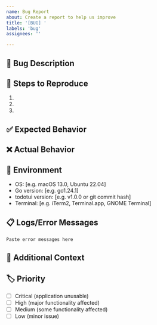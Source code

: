 ```yaml
---
name: Bug Report
about: Create a report to help us improve
title: '[BUG] '
labels: 'bug'
assignees: ''

---
```


## 🐛 Bug Description
<!-- A clear and concise description of what the bug is -->

## 🔄 Steps to Reproduce
<!-- Steps to reproduce the behavior -->
1. 
2. 
3. 

## ✅ Expected Behavior
<!-- A clear and concise description of what you expected to happen -->

## ❌ Actual Behavior
<!-- A clear and concise description of what actually happened -->

## 📱 Environment
<!-- Please provide information about your environment -->
- OS: [e.g. macOS 13.0, Ubuntu 22.04]
- Go version: [e.g. go1.24.1]
- todotui version: [e.g. v1.0.0 or git commit hash]
- Terminal: [e.g. iTerm2, Terminal.app, GNOME Terminal]

## 📋 Logs/Error Messages
<!-- If applicable, add error messages or logs -->
```
Paste error messages here
```

## 📱 Additional Context
<!-- Add any other context about the problem here, such as screenshots, config files, or sample data -->

## 🏷️ Priority
- [ ] Critical (application unusable)
- [ ] High (major functionality affected)
- [ ] Medium (some functionality affected)
- [ ] Low (minor issue) 